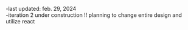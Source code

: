 -last updated: feb. 29, 2024  
-iteration 2 under construction !! planning to change entire design and utilize react
